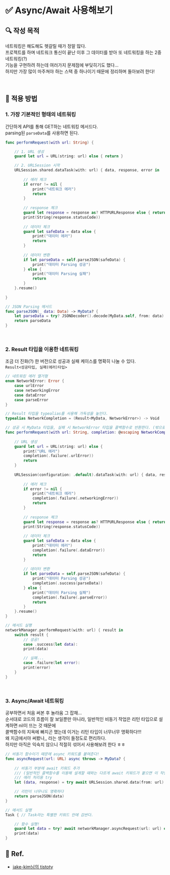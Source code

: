 # ✅ Async/Await 사용해보기

## **🔍** 작성 목적

네트워킹은 해도해도 헷갈릴 때가 정말 많다.   
프로젝트를 하며 네트워크 통신이 끝난 이후 그 데이터를 받아 또 네트워킹을 하는 2중네트워킹(?)   
기능을 구현하려 하는데 여러가지 문제점에 부딪히기도 했다...   
하지만 가장 많이 마주쳐야 하는 스택 중 하나이기 때문에 정리하며 돌아보려 한다! 

<br>

## 📌 적용 방법

### 1. 가장 기본적인 형태의 네트워킹

간단하게 API를 통해 GET하는 네트워킹 메서드다.   
parsing된 `parseData`를 사용하면 된다.

~~~swift
func performRequest(with url: String) {

    // 1. URL 생성
    guard let url = URL(string: url) else { return }

    // 2. URLSession 시작
    URLSession.shared.dataTask(with: url) { data, response, error in
            
        // 에러 체크
        if error != nil {
            print("네트워크 에러")
            return
        }
        
        // response 체크
        guard let response = response as? HTTPURLResponse else { return }
        print(String(response.statusCode))
            
        // 데이터 체크
        guard let safeData = data else {
            print("데이터 에러")
            return
        }
        
        // 데이터 변환
        if let parseData = self.parseJSON(safeData) {
            print("데이터 Parsing 성공")
        } else {
            print("데이터 Parsing 실패")
            return
        }
    }.resume()
    
}

// JSON Parsing 메서드
func parseJSON(_ data: Data) -> MyData? {
    let parseData = try? JSONDecoder().decode(MyData.self, from: data)
    return parseData
}
~~~

<br>

### 2. Result 타입을 이용한 네트워킹

조금 더 진화(?) 한 버전으로 성공과 실패 케이스를 명확히 나눌 수 있다.   
`Result<성공타입, 실패(에러)타입>`

~~~swift
// 네트워킹 에러 열거형
enum NetworkError: Error {
    case urlError
    case networkingError
    case dataError
    case parseError
}

// Result 타입을 typealias를 사용해 가독성을 높인다.
typealias NetworkCompletion = (Result<MyData, NetworkError>) -> Void

// 성공 시 MyData 타입을, 실패 시 NetworkError 타입을 콜백함수로 반환한다. (밖으로 데이터를 써야하기 때문에 @escaping 필수)
func performRequest(with url: String, completion: @escaping NetworkCompletion) {
    
    // URL 생성
    guard let url = URL(string: url) else {
        print("URL 에러")
        completion(.failure(.urlError))
        return
    }
    
    URLSession(configuration: .default).dataTask(with: url) { data, response, error in
        
        // 에러 체크
        if error != nil {
            print("네트워크 에러")
            completion(.failure(.networkingError))
            return
        }
        
        // response 체크
        guard let response = response as? HTTPURLResponse else { return }
        print(String(response.statusCode))
            
        // 데이터 체크
        guard let safeData = data else {
            print("데이터 에러")
            completion(.failure(.dataError))
            return
        }
        
        // 데이터 변환
        if let parseData = self.parseJSON(safeData) {
            print("데이터 Parsing 성공")
            completion(.success(parseData))
        } else {
            print("데이터 Parsing 실패")
            completion(.failure(.parseError))
            return
        }
    }.resume()
}

// 메서드 실행
networkManager.performRequest(with: url) { result in
    switch result {
        // 성공!
        case .success(let data):
        print(data)

        // 실패...
        case .failure(let error):
        print(error)
    }
}
~~~

<br>

### 3. Async/Await 네트워킹

공부하면서 처음 써본 후 놀라움 그 잡채...   
순서대로 코드의 흐름이 잘 보일뿐만 아니라, 일반적인 비동기 작업은 리턴 타입으로 설계하면 nil이 뜨는 것 때문에   
콜백함수의 지옥에 빠지곤 했는데 이거는 리턴 타입이 너무너무 명확하다!!!   
왜 지금에서야 써봤나,, 라는 생각이 들정도로 편리하다.   
하지만 아직은 익숙치 않으니 적절히 섞어서 사용해보려 한다 ㅎㅎ

~~~swift
// 비동기 함수이기 때문에 async 키워드를 붙여준다!
func asyncRequest(url: URL) async throws -> MyData? {
    
    // 비동기 부분에 await 키워드 추가 
    /// (일반적인 콜백함수를 이용해 설계할 때와는 다르게 await 키워드가 붙으면 이 작업이 끝날 때까지 기다렸다 밑의 코드를 실행한다.)
    /// 에러 처리용 try
    let (data, response) = try await URLSession.shared.data(from: url)

    // 리턴이 너무나도 명확하다
    return parseJSON(data)
}

// 메서드 실행
Task { // Task라는 특별한 키워드 안에 감싼다.

    // 함수 실행!
    guard let data = try? await networkManager.asyncRequest(url: url) else { return }
    print(data)
}
~~~

## 💌 Ref.
- [jake-kim님의 tistoty](https://ios-development.tistory.com/958)